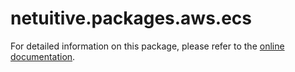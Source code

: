 # netuitive.packages.aws.ecs

For detailed information on this package, please refer to the [online documentation](https://docs.virtana.com/en/aws.html).

